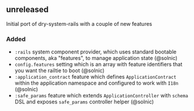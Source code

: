## unreleased 

Initial port of dry-system-rails with a couple of new features

### Added

- `:rails` system component provider, which uses standard bootable components, aka "features", to manage application state (@solnic)
- `config.features` setting which is an array with feature identifiers that you want the railtie to boot (@solnic)
- `:application_contract` feature which defines `ApplicationContract` within the application namespace and configured to work with `I18n` (@solnic)
- `:safe_params` feature which extends `ApplicationController` with `schema` DSL and exposes `safe_params` controller helper (@solnic)
